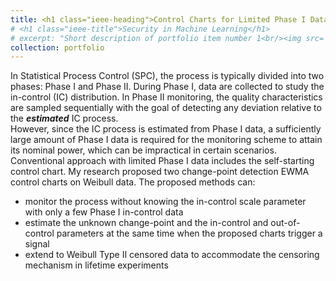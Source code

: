 ```yaml
---
title: <h1 class="ieee-heading">Control Charts for Limited Phase I Data</h1>
# <h1 class="ieee-title">Security in Machine Learning</h1>
# excerpt: "Short description of portfolio item number 1<br/><img src='/images/500x300.png'>"
collection: portfolio
---
```



<!-- Under construction. <br/><img src='/images/500x300.png'> -->
In Statistical Process Control (SPC), the process is typically divided into two phases: Phase I and Phase II. During Phase I, data are collected to study the in-control (IC) distribution. In Phase II monitoring, the quality characteristics are sampled sequentially with the goal of detecting any deviation relative to the ***estimated*** IC process.
<br>However, since the IC process is estimated from Phase I data, a sufficiently large amount of Phase I data is required for the monitoring scheme to attain its nominal power, which can be impractical in certain scenarios. Conventional approach with limited Phase I data includes the self-starting control chart. My research proposed two change-point detection EWMA control charts on Weibull data. The proposed methods can:
<ul><li> monitor the process without knowing the in-control scale parameter with only a few Phase I in-control data</li>
<li>estimate the unknown change-point and the in-control and out-of-control parameters at the same time when the proposed charts trigger a signal</li>
<li>extend to Weibull Type II censored data to accommodate the censoring mechanism in lifetime experiments</li></ul>